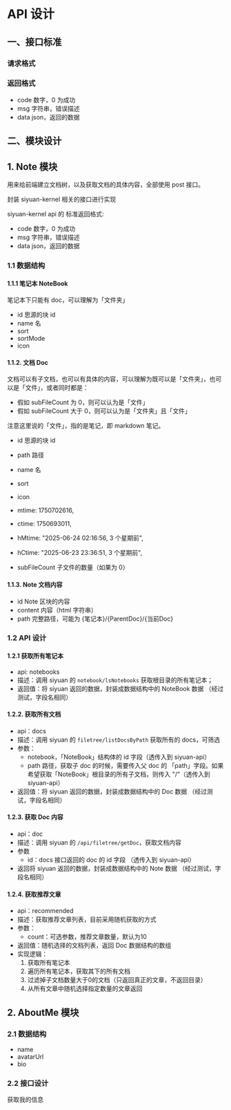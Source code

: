 # API 设计

## 一、接口标准

### 请求格式

### 返回格式

- code 数字，0 为成功
- msg 字符串，错误描述
- data json，返回的数据

## 二、模块设计

## 1. Note 模块

用来给前端建立文档树，以及获取文档的具体内容，全部使用 post 接口。

封装 siyuan-kernel 相关的接口进行实现

siyuan-kernel api 的 标准返回格式:

- code 数字，0 为成功
- msg 字符串，错误描述
- data json，返回的数据

### 1.1 数据结构

#### 1.1.1 笔记本 NoteBook

笔记本下只能有 doc，可以理解为「文件夹」

- id 思源的块 id
- name 名
- sort
- sortMode
- icon

#### 1.1.2. 文档 Doc

文档可以有子文档，也可以有具体的内容，可以理解为既可以是「文件夹」，也可以是「文件」，或者同时都是：
- 假如 subFileCount 为 0，则可以认为是「文件」
- 假如 subFileCount 大于 0，则可以认为是「文件夹」且「文件」

注意这里说的「文件」，指的是笔记，即 markdown 笔记。

- id 思源的块 id
- path 路径
- name 名
- sort
- icon

- mtime: 1750702616,
- ctime: 1750693011,
- hMtime: "2025-06-24 02:16:56, 3 个星期前",
- hCtime: "2025-06-23 23:36:51, 3 个星期前",
- subFileCount 子文件的数量（如果为 0）

#### 1.1.3. Note 文档内容

- id Note 区块的内容
- content 内容（html 字符串）
- path 完整路径，可能为 {笔记本}/{ParentDoc}/{当前Doc}

### 1.2 API 设计

#### 1.2.1 获取所有笔记本

- api: notebooks
- 描述：调用 siyuan 的 `notebook/lsNotebooks` 获取根目录的所有笔记本；
- 返回值：将 siyuan 返回的数据，封装成数据结构中的 NoteBook 数据 （经过测试，字段名相同）

#### 1.2.2. 获取所有文档

- api：docs
- 描述：调用 siyuan 的 `filetree/listDocsByPath` 获取所有的 docs，可筛选
- 参数：
    - notebook，「NoteBook」结构体的 id 字段（透传入到 siyuan-api）
    - path 路径，获取子 doc 的时候，需要传入父 doc 的 「path」字段。如果希望获取「NoteBook」根目录的所有子文档，则传入 "/"（透传入到 siyuan-api）
- 返回值：将 siyuan 返回的数据，封装成数据结构中的 Doc 数据 （经过测试，字段名相同）

#### 1.2.3. 获取 Doc 内容

- api：doc
- 描述：调用 siyuan 的 `/api/filetree/getDoc`，获取文档内容
- 参数
    - id：docs 接口返回的 doc 的 id 字段 （透传入到 siyuan-api）
- 返回将 siyuan 返回的数据，封装成数据结构中的 Note 数据 （经过测试，字段名相同）

#### 1.2.4. 获取推荐文章

- api：recommended
- 描述：获取推荐文章列表，目前采用随机获取的方式
- 参数：
    - count：可选参数，推荐文章数量，默认为10
- 返回值：随机选择的文档列表，返回 Doc 数据结构的数组
- 实现逻辑：
    1. 获取所有笔记本
    2. 遍历所有笔记本，获取其下的所有文档
    3. 过滤掉子文档数量大于0的文档（只返回真正的文章，不返回目录）
    4. 从所有文章中随机选择指定数量的文章返回

## 2. AboutMe 模块

### 2.1 数据结构

- name
- avatarUrl
- bio

### 2.2 接口设计

获取我的信息